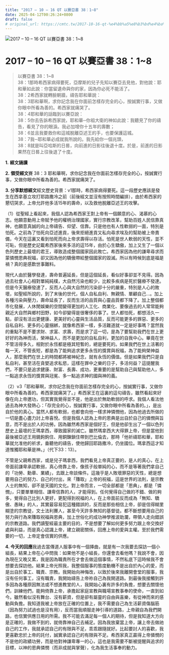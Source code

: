 ```yaml
---
title: "2017 – 10 – 16 QT 以賽亞書 38：1~8"
date: 2025-04-12T00:26:24+0800
draft: false
# original_url: https://cmtc.tw/2017-10-16-qt-%e4%bb%a5%e8%b3%bd%e4%ba%9e%e6%9b%b8-38%ef%bc%9a18
---
```


![2017 – 10 – 16 QT 以賽亞書 38：1~8](/images/qt.jpg   "2017 – 10 – 16 QT 以賽亞書 38：1~8")

# 2017 – 10 – 16 QT 以賽亞書 38：1~8

> 以賽亞書 38：1~8  
> 38：1那時希西家病得要死，亞摩斯的兒子先知以賽亞去見他，對他說：耶和華如此說：你當留遺命與你的家，因為你必死不能活了。  
> 38：2希西家就轉臉朝牆，禱告耶和華說：  
> 38：3耶和華啊，求你記念我在你面前怎樣存完全的心，按誠實行事，又做你眼中所看為善的。希西家就痛哭了。  
> 38：4耶和華的話臨到以賽亞說：  
> 38：5你去告訴希西家說，耶和華─你祖大衛的神如此說：我聽見了你的禱告，看見了你的眼淚。我必加增你十五年的壽數；  
> 38：6並且我要救你和這城脫離亞述王的手，也要保護這城。  
> 38：7我─耶和華必成就我所說的。我先給你一個兆頭，  
> 38：8就是叫亞哈斯的日晷，向前進的日影往後退十度。於是，前進的日影果然在日晷上往後退了十度。

**1.** **經文誦讀**

**2.** **領受經文**賽 38：3 耶和華啊，求你記念我在你面前怎樣存完全的心，按誠實行事，又做你眼中所看為善的。希西家就痛哭了。

**3. 分享默想經文**經文歷史背景：v1那時，希西家病得要死。這一段歷史應該是發生在西拿基立攻打耶路撒冷之前（前後經文並沒有按照時間編排），由於希西家的懇切哭求，上帝允許他多活15年的壽命，以及救他脫離亞述王的攻擊。

（1）從聖經上看起來，我個人認為希西家王對上帝有一個願意的心、渴慕的心志。他願意動用上帝賦予他的權柄治理國家，實行宗教改革，幫助百姓人民信靠真神，也願意真誠的向上帝禱告、仰望、信靠。只是他也有人性軟弱的一面，特別是怕死。之前為了怕死向亞述進貢，後來拒絕進貢又私向尋求埃及的幫助被上帝責備，今天在這裏又看到怕死而向上帝求壽得以存活。怕死是世人軟弱的天性，並不可恥，但是歷史記載希西家後來多活的這15年，由於心生驕傲，加上又生了一個以色列歷史上最壞的君王，導致造成整個國家因此敗亡。希西家因為他的謙卑尋求而蒙憐憫恩典祝福，卻又因為他的驕傲帶給整個國家的毀滅。所以有時候到底是福是禍？真的是感歎世事難料。

現代人由於醫學發達，壽命普遍延長，但是這個延長，看似好事卻並不見得。因為過去社會人心相對單純純樸，大自然污染也較少，比較多疾病是死於醫療不發達。但是今天醫療發達了，反而人心與大自然的污染卻十分的嚴重，特別是人心的敗壞，如聖經所說的，到了末後的世代，個人自私自利、無親情、單顧自己…。加上各種污染與壓力，壽命延長了，反而生活的品質與心靈品質都下降了。加上整個都市化發展，人休閒娛樂的空間變得更加的人工化、商業化、要像過去的人常常能夠親近大自然與鄉村田野，如今卻變得是很奢侈的事了。世人都怕死，都想活久一點，卻沒有活出更健康、更美好的心靈與生活品質，反而可能更多的罪惡、更多的自私自利、更多的心靈捆綁，就像希西家一樣，多活難道就一定是好事嗎？當然我的重點不是不要求財、求富、求壽，而是求了這一切，是為了要幫助我們在世上更好好的為神而活，榮神益人，而不是更加的自私自利，更加的自我中心。畢竟在世不管活得多久，相對於永恆都是極其短暫的，總是要死的。如果我們在世上活著的每一天，不管長短，都是為了能夠追求更多永恆的獎賞與祝福，為了能夠榮神益人，那麼我們在世上的時間都將被神紀念，就有永恆的價值。但是如果我們只是自私自利，甚至活在貪婪追求私慾，這樣在罪中之樂的日子，多活何益？這提醒我們，不要只是追求健康、財富、長壽、成功，更重要的是幫助自己與幫助他人，多一點追求永恆的獎賞與冠冕、多一點追求神的國與神的義。

（2）v3「耶和華啊，求你記念我在你面前怎樣存完全的心，按誠實行事，又做你眼中所看為善的。希西家就痛哭了。」希西家王在這裏的這句禱告，雖然看起來好像在向上帝邀功，但其實我覺得並不是，他是出於無助軟弱的呼求。我個人看法他過去為神大發熱心：「存完全的心，按誠實行事，又做你眼中所看為善的。」，是出自於他的真心。當然人都有軟弱，也都會向他一樣求神憐憫他，因為他過去所做的一切是盡心盡力討上帝喜悅。但是我個人認為上帝的恩典是出自於自己的憐憫與旨意，而不是出於人的功勞。因為雖然希西家是個好王，但是他卻生出了一個以色列歷史上最壞的王瑪拿西，導致國家的滅亡。雖然瑪拿西大大得罪上帝，但是當他到最後被亞述王用鐃鉤鉤住、用銅鍊鎖住帶到巴比倫去，那時「他祈禱耶和華，耶和華就允准他的祈求，垂聽他的禱告，使他歸回耶路撒冷，仍坐國位。瑪拿西這才知道惟獨耶和華是神。」（代下33：13）。

不管是父親希西家，或是兒子瑪拿西，我們看見上帝真正要的，是人的真心，在上帝面前謙卑承認軟弱，真心倚靠上帝，像孩子般單純的心，而不是等著我們拿自己的「功勞、勳章、業績」，去跟上帝談條件。這幾乎是人敗壞罪惡的天性，總是想要用自己的努力、自己的付出，來「賺取」上帝的祝福，這是世界的法則，是宗教人士的無知，卻不是天國的文化。對上帝而言，一切全部都是「恩典」，都是「憐憫」，只要單單相信、謙卑信靠的人，才能得到。任何覺得自己做的不錯、做的夠多，覺得自己比別人更好，更配得到祝福的人，在上帝面前反而成為「無知、驕傲、愚昧」的人，其實最容易犯這種錯誤的，反而是那些相信上帝，卻是信得糊里糊塗的宗教徒，文士法利賽人，甚至今天許多無知的基督徒。都不斷想要用自己的努力與行為來賺取祝福與恩典，加上世俗化的成功神學推波助瀾，帶領人走向錯誤的宗教道路。我們讀聖經最主要的目的，不是想要了解如何更多努力跟上帝交換好處與利益，而是真心認識上帝，建立親密關係，回應上帝的愛與主權。至於我們需要的一切，上帝定會信實的供應。

**4. 今天的回應**我過去當傳道人服事中有一個挿曲，就是有一次我要去探訪一個小組長，結果上帝在心中問我：如果他不是小組長，你還會去看他嗎？我說不會，因為現在又晚又累，我是因為職責所在才會去做這個事情，不然私底下這時候我不會想要去探訪他。結果上帝光照我，我整個服事的態度動機不是出自於內心的愛，而是出自於事工、職責、宗教。我開始向神悔改，以致於後來我離開會堂的服事，我沒有任何事工，沒有職責，我開始禱告上帝祢自己為我開道路。到最後我接觸到許多因為各種原因無法或不想進教堂的人，我開始心裏有許多的負擔，想要去關懷他們，訓練他們，能夠倚靠上帝，承擔起家庭宣教與職場宣教事奉的使命，一直到如今。雖然看似沒有舞台、沒有薪資，但是卻有屬靈的自由與喜樂，有從神而來的感動與負擔。我知道我被上帝放在正確的位置上，我不需要自己為生活薪資傷腦筋（因為努力試過也是沒有用），反而當我順服走神引導的道路，上帝親自為我們開路，也信實供應日用的所需。我不可能去滿足每一個人的期待，但是我知道大方向是正確的，我做不到的，就倚靠神自己去補足。因為我放棄當上帝，讓上帝去做祂自己的工作，我就承認自己的有限與不足，乖乖跟隨就好。比起要討人的喜歡，我更喜歡忠於上帝的託付，誠實承認自己的有限與不足。希西家真正贏得上帝憐憫的不是他的政績功勞，而是他對神謙卑專一的心，這也是我需要不斷被提醒與追求的目標，以神的恩典憐憫（而非成就與掌聲），化為我生活事奉的動力。